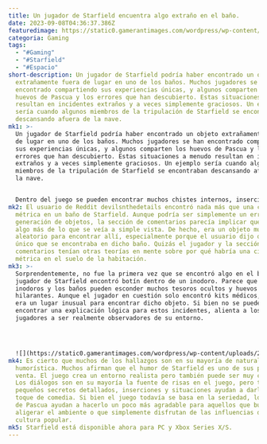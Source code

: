 ```yaml
---
title: Un jugador de Starfield encuentra algo extraño en el baño.
date: 2023-09-08T04:36:37.386Z
featuredimage: https://static0.gamerantimages.com/wordpress/wp-content/uploads/2023/09/starfield-bathroom-cover-1.jpg?q=50&fit=contain&w=1140&h=&dpr=1.5
categoria: Gaming
tags:
  - "#Gaming"
  - "#Starfield"
  - "#Espacio"
short-description: Un jugador de Starfield podría haber encontrado un objeto
  extrañamente fuera de lugar en uno de los baños. Muchos jugadores se han
  encontrado compartiendo sus experiencias únicas, y algunos comparten los
  huevos de Pascua y los errores que han descubierto. Estas situaciones a menudo
  resultan en incidentes extraños y a veces simplemente graciosos. Un ejemplo
  sería cuando algunos miembros de la tripulación de Starfield se encontraban
  descansando afuera de la nave.
mk1: >-
  Un jugador de Starfield podría haber encontrado un objeto extrañamente fuera
  de lugar en uno de los baños. Muchos jugadores se han encontrado compartiendo
  sus experiencias únicas, y algunos comparten los huevos de Pascua y los
  errores que han descubierto. Estas situaciones a menudo resultan en incidentes
  extraños y a veces simplemente graciosos. Un ejemplo sería cuando algunos
  miembros de la tripulación de Starfield se encontraban descansando afuera de
  la nave.


  Dentro del juego se pueden encontrar muchos chistes internos, inserciones y referencias. Ya sea intencional o no, estos objetos convenientemente colocados a veces tienen un significado más profundo. Un huevo de Pascua de Starfield fue una referencia oscura de El Señor de los Anillos. Cuanto más exploran los jugadores el mundo del juego, más se preguntan cuáles son referencias y cuáles son simplemente botín disperso al azar. Las ubicaciones expansivas y el universo del juego guardan tantos misterios que uno seguramente se preguntaría cuál es información útil. Sin embargo, un extraño hallazgo dejó a un jugador de Starfield pensando si su descubrimiento era intencional y si tenía un significado más profundo.
mk2: El usuario de Reddit devilsnthedetails encontró nada más que una cinta
  métrica en un baño de Starfield. Aunque podría ser simplemente un error en la
  generación de objetos, la sección de comentarios parecía implicar que había
  algo más de lo que se veía a simple vista. De hecho, era un objeto muy
  aleatorio para encontrar allí, especialmente porque el usuario dijo que era lo
  único que se encontraba en dicho baño. Quizás el jugador y la sección de
  comentarios tenían otras teorías en mente sobre por qué habría una cinta
  métrica en el suelo de la habitación.
mk3: >-
  Sorprendentemente, no fue la primera vez que se encontró algo en el baño. Otro
  jugador de Starfield encontró botín dentro de un inodoro. Parece que los
  inodoros y los baños pueden esconder muchos tesoros ocultos y huevos de Pascua
  hilarantes. Aunque el jugador en cuestión solo encontró kits médicos, todavía
  era un lugar inusual para encontrar dicho objeto. Si bien no se puede
  encontrar una explicación lógica para estos incidentes, alienta a los
  jugadores a ser realmente observadores de su entorno.




  ![](https://static0.gamerantimages.com/wordpress/wp-content/uploads/2023/09/starfied-bathroom-find.png?q=50&fit=crop&w=1500&dpr=1.5)
mk4: Es cierto que muchos de los hallazgos son en su mayoría de naturaleza
  humorística. Muchos afirman que el humor de Starfield es uno de sus puntos de
  venta. El juego crea un entorno realista pero también puede ser muy cómico.
  Los diálogos son en su mayoría la fuente de risas en el juego, pero todos los
  pequeños secretos detallados, inserciones y situaciones ayudan a darle un
  toque de comedia. Si bien el juego todavía se basa en la seriedad, los huevos
  de Pascua ayudan a hacerlo un poco más agradable para aquellos que buscan
  aligerar el ambiente o que simplemente disfrutan de las influencias de la
  cultura popular.
mk5: Starfield está disponible ahora para PC y Xbox Series X/S.
---
```

